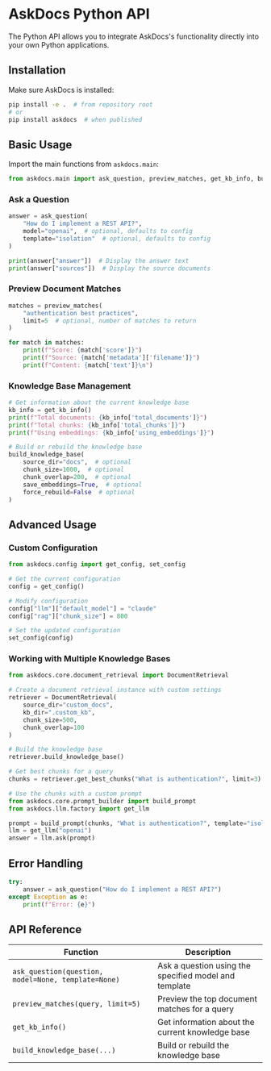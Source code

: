 # AskDocs Python API

The Python API allows you to integrate AskDocs's functionality directly into your own Python applications.

## Installation

Make sure AskDocs is installed:

```bash
pip install -e .  # from repository root
# or
pip install askdocs  # when published
```

## Basic Usage

Import the main functions from `askdocs.main`:

```python
from askdocs.main import ask_question, preview_matches, get_kb_info, build_knowledge_base
```

### Ask a Question

```python
answer = ask_question(
    "How do I implement a REST API?",
    model="openai",  # optional, defaults to config
    template="isolation"  # optional, defaults to config
)

print(answer["answer"])  # Display the answer text
print(answer["sources"])  # Display the source documents
```

### Preview Document Matches

```python
matches = preview_matches(
    "authentication best practices",
    limit=5  # optional, number of matches to return
)

for match in matches:
    print(f"Score: {match['score']}")
    print(f"Source: {match['metadata']['filename']}")
    print(f"Content: {match['text']}\n")
```

### Knowledge Base Management

```python
# Get information about the current knowledge base
kb_info = get_kb_info()
print(f"Total documents: {kb_info['total_documents']}")
print(f"Total chunks: {kb_info['total_chunks']}")
print(f"Using embeddings: {kb_info['using_embeddings']}")

# Build or rebuild the knowledge base
build_knowledge_base(
    source_dir="docs",  # optional
    chunk_size=1000,  # optional
    chunk_overlap=200,  # optional
    save_embeddings=True,  # optional
    force_rebuild=False  # optional
)
```

## Advanced Usage

### Custom Configuration

```python
from askdocs.config import get_config, set_config

# Get the current configuration
config = get_config()

# Modify configuration
config["llm"]["default_model"] = "claude"
config["rag"]["chunk_size"] = 800

# Set the updated configuration
set_config(config)
```

### Working with Multiple Knowledge Bases

```python
from askdocs.core.document_retrieval import DocumentRetrieval

# Create a document retrieval instance with custom settings
retriever = DocumentRetrieval(
    source_dir="custom_docs",
    kb_dir=".custom_kb",
    chunk_size=500,
    chunk_overlap=100
)

# Build the knowledge base
retriever.build_knowledge_base()

# Get best chunks for a query
chunks = retriever.get_best_chunks("What is authentication?", limit=3)

# Use the chunks with a custom prompt
from askdocs.core.prompt_builder import build_prompt
from askdocs.llm.factory import get_llm

prompt = build_prompt(chunks, "What is authentication?", template="isolation")
llm = get_llm("openai")
answer = llm.ask(prompt)
```

## Error Handling

```python
try:
    answer = ask_question("How do I implement a REST API?")
except Exception as e:
    print(f"Error: {e}")
```

## API Reference

| Function | Description |
| --- | --- |
| `ask_question(question, model=None, template=None)` | Ask a question using the specified model and template |
| `preview_matches(query, limit=5)` | Preview the top document matches for a query |
| `get_kb_info()` | Get information about the current knowledge base |
| `build_knowledge_base(...)` | Build or rebuild the knowledge base |